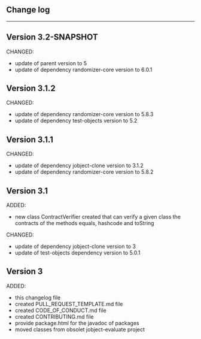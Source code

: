 ## Change log
----------------------

Version 3.2-SNAPSHOT
-------------

CHANGED:

- update of parent version to 5
- update of dependency randomizer-core version to 6.0.1

Version 3.1.2
-------------

CHANGED:

- update of dependency randomizer-core version to 5.8.3
- update of dependency test-objects version to 5.2

Version 3.1.1
-------------

CHANGED:

- update of dependency jobject-clone version to 3.1.2
- update of dependency randomizer-core version to 5.8.2

Version 3.1
-------------

ADDED:
 
- new class ContractVerifier created that can verify a given class the contracts of the methods equals, hashcode and toString

CHANGED:

- update of dependency jobject-clone version to 3
- update of test-objects dependency version to 5.0.1

Version 3
-------------

ADDED:
 
- this changelog file
- created PULL_REQUEST_TEMPLATE.md file
- created CODE_OF_CONDUCT.md file
- created CONTRIBUTING.md file
- provide package.html for the javadoc of packages
- moved classes from obsolet jobject-evaluate project


